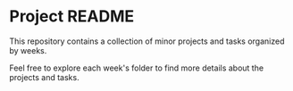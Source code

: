 # Project README

This repository contains a collection of minor projects and tasks organized by weeks.


Feel free to explore each week's folder to find more details about the projects and tasks.

